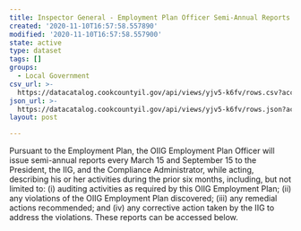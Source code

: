 ```yaml
---
title: Inspector General - Employment Plan Officer Semi-Annual Reports
created: '2020-11-10T16:57:58.557890'
modified: '2020-11-10T16:57:58.557900'
state: active
type: dataset
tags: []
groups:
  - Local Government
csv_url: >-
  https://datacatalog.cookcountyil.gov/api/views/yjv5-k6fv/rows.csv?accessType=DOWNLOAD
json_url: >-
  https://datacatalog.cookcountyil.gov/api/views/yjv5-k6fv/rows.json?accessType=DOWNLOAD
layout: post

---
```

Pursuant to the Employment Plan, the OIIG Employment Plan Officer will issue semi-annual reports every March 15 and September 15 to the President, the IIG, and the Compliance Administrator, while acting, describing his or her activities during the prior six months, including, but not limited to: (i) auditing activities as required by this OIIG Employment Plan; (ii) any violations of the OIIG Employment Plan discovered; (iii) any remedial actions recommended; and (iv) any corrective action taken by the IIG to address the violations.  These reports can be accessed below.
